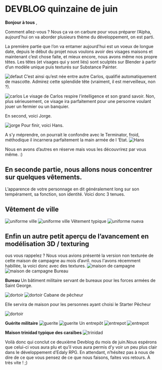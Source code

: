 # DEVBLOG quinzaine de juin

**Bonjour à tous** ,

Comment allez-vous ? Nous ça va on carbure pour vous préparer l’Alpha, aujourd'hui on va aborder plusieurs thème du développement, on est parti. 

La première partie que l’on va entamer aujourd'hui est un voeux de longue date, depuis le début du projet nous voulons avoir des visages maisons et maintenant c’est chose faite, et mieux encore, nous avons même nos propre têtes. Les têtes (et visages qui y sont liés) sont sculptés sur Blender à partir d’un modèle unique puis texturés sur Substance Painter.


![defaut](https://cdn.discordapp.com/attachments/677483966059642880/722243815733460992/VisageDefault.jpg)
C’est ainsi qu’est née entre autre Carlos, qualifié automatiquement de mascotte. Admirez cette splendide tête (vraiment, il est merveilleux, non ?).

![carlos](https://cdn.discordapp.com/attachments/677483966059642880/722243877691457566/Carlos.jpg)
Le visage de Carlos respire l’intelligence et son grand savoir. Non, plus sérieusement, ce visage ira parfaitement pour une personne voulant jouer un fermier ou un banquier.

En second, voici Jorge. 

![jorge](https://cdn.discordapp.com/attachments/677483966059642880/722243865163071618/Jorge.jpg)
Pour finir, voici Hans.

A s’y méprendre, on pourrait le confondre avec le Terminator, froid, méthodique il incarnera parfaitement la main armée de l ‘Etat.
![Hans](https://cdn.discordapp.com/attachments/677483966059642880/722243873136443462/Hans.jpg)

Nous en avons d’autres en réserve mais vous les découvrirez par vous même. :)

## En seconde partie, nous allons nous concentrer sur quelques vêtements. 

L’apparence de votre personnage en dit généralement long sur son tempérament, sa fonction, son identité. Voici donc 3 tenues.


## Vêtement de ville

![uniforme ville](https://cdn.discordapp.com/attachments/677483966059642880/722243835685634068/uniforme_civil.jpg)
![uniforme ville](https://cdn.discordapp.com/attachments/677483966059642880/722243825799528468/uniforme_civil_2.jpg)
Vêtement typique
![uniforme nueva](https://cdn.discordapp.com/attachments/677483966059642880/722243820619825163/uniforme_cnueva.jpg)




## Enfin un autre petit aperçu de l’avancement en modélisation 3D / texturing


ous vous rappelez ? Nous vous avions présenté la version non texturée de cette maison de campagne au mois d’avril. nous l'avons récemment habillée, la voici donc avec des textures.
![maison de campagne](https://cdn.discordapp.com/attachments/677483966059642880/722244004850171954/petitemaisontest.jpg)
![maison de campagne](https://cdn.discordapp.com/attachments/677483966059642880/722243949078773840/petitemaison_2.jpg)
Bureau

**Bureau**
Un bâtiment militaire servant de bureaux pour les forces armées de Saint George.

![dortoir](https://cdn.discordapp.com/attachments/677483966059642880/722244018351636520/dortoirMilitaire.jpg)
![dortoir](https://cdn.discordapp.com/attachments/677483966059642880/722243924315471943/dortoirMilitaire_2.jpg)
Cabane de pêcheur 

Elle servira de maison pour les personnes ayant choisi le Starter Pêcheur 
 
![dortoir](https://cdn.discordapp.com/attachments/677483966059642880/722243969836122223/cabane_du_pecheur.jpg)


**Guérite militaire**
![guerite](https://cdn.discordapp.com/attachments/677483966059642880/722244003822567494/gueritte.jpg)
![guerite](https://cdn.discordapp.com/attachments/677483966059642880/722243921198972958/gueritte_2.jpg)
Un entrepôt
![entrepot](https://cdn.discordapp.com/attachments/677483966059642880/722244016699343038/petitEntrepot.jpg)
![entrepot](https://cdn.discordapp.com/attachments/677483966059642880/722243960428298311/petitEntrepot_2.jpg)

**Maison trinidad typique des caraïbes**
![trinidad](https://cdn.discordapp.com/attachments/677483966059642880/722243999406096483/Trinidad.jpg)

Voilà donc qui conclut ce deuxième Devblog du mois de juin.Nous espérons que celui-ci vous aura plu et qu’il vous aura permis d’y voir un peu plus clair dans le développement d’Edaly RPG. En attendant, n’hésitez pas à nous de dire de ce que vous pensez de ce que nous faisons, faites vos retours. À très vite ! ;)

